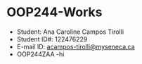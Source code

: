 # OOP244-Works
- Student: Ana Caroline Campos Tirolli
- Student ID#: 122476229
- E-mail ID: acampos-tirolli@myseneca.ca
- OOP244ZAA
-hi